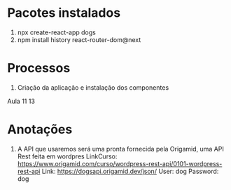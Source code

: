 # Pacotes instalados

1. npx create-react-app dogs
2. npm install history react-router-dom@next

# Processos

1. Criação da aplicação e instalação dos componentes

Aula 11
13

# Anotações

1.  A API que usaremos será uma pronta fornecida pela Origamid, uma API Rest feita em wordpres
    LinkCurso: https://www.origamid.com/curso/wordpress-rest-api/0101-wordpress-rest-api
    Link: https://dogsapi.origamid.dev/json/
    User: dog
    Password: dog
